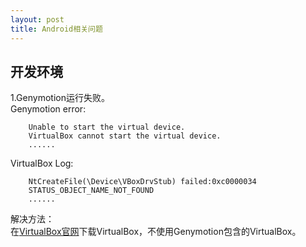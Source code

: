 ```yaml
---
layout: post
title: Android相关问题
---
```


## 开发环境
1.Genymotion运行失败。  
Genymotion error:  
```
    Unable to start the virtual device.  
    VirtualBox cannot start the virtual device.  
    ......
```  
VirtualBox Log:  
```
    NtCreateFile(\Device\VBoxDrvStub) failed:0xc0000034  
    STATUS_OBJECT_NAME_NOT_FOUND  
    ......
```  

解决方法：  
在[VirtualBox官网](https://www.virtualbox.org/)下载VirtualBox，不使用Genymotion包含的VirtualBox。


